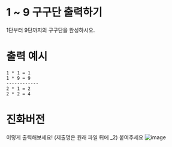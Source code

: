 # 1 ~ 9 구구단 출력하기
1단부터 9단까지의 구구단을 완성하시오.

# 출력 예시

```
1 * 1 = 1
1 * 9 = 9
------------
2 * 1 = 2
2 * 2 = 4
```

# 진화버전
이렇게 출력해보세요! (제출명은 원래 파일 뒤에 _2) 붙여주세요
![image](https://user-images.githubusercontent.com/82009667/224274903-163b0c11-f8c4-4a19-b670-fce185538a0e.png)
